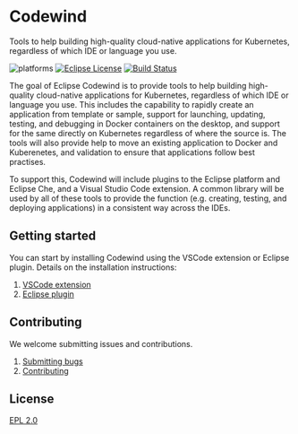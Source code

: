 # Codewind
Tools to help building high-quality cloud-native applications for Kubernetes, regardless of which IDE or language you use.

![platforms](https://img.shields.io/badge/runtime-Java%20%7C%20Swift%20%7C%20Node-yellow.svg)
[![Eclipse License](https://img.shields.io/badge/license-Eclipse-brightgreen.svg)](https://github.ibm.com/dev-ex/tempest/blob/master/LICENSE)
[![Build Status](https://travis.ibm.com/dev-ex/tempest.svg?token=jLZpzPrJozeLHsb1tpsR&branch=master)](https://travis.ibm.com/dev-ex/tempest)

The goal of Eclipse Codewind is to provide tools to help building high-quality cloud-native applications for Kubernetes, regardless of which IDE or language you use. This includes the capability to rapidly create an application from template or sample, support for launching, updating, testing, and debugging in Docker containers on the desktop, and support for the same directly on Kubernetes regardless of where the source is. The tools will also provide help to move an existing application to Docker and Kuberenetes, and validation to ensure that applications follow best practises.

To support this, Codewind will include plugins to the Eclipse platform and Eclipse Che, and a Visual Studio Code extension. A common library will be used by all of these tools to provide the function (e.g. creating, testing, and deploying applications) in a consistent way across the IDEs.


## Getting started

You can start by installing Codewind using the VSCode extension or Eclipse plugin. Details on the installation instructions:
1. [VSCode extension](https://github.com/microclimate-dev2ops/codewind-vscode)
1. [Eclipse plugin](https://github.com/microclimate-dev2ops/codewind-eclipse)

## Contributing
We welcome submitting issues and contributions.
1. [Submitting bugs](https://github.com/eclipse/codewind/issues)
2. [Contributing](CONTRIBUTING.md)

## License
[EPL 2.0](https://www.eclipse.org/legal/epl-2.0/)
